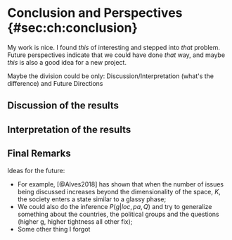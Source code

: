 
# Conclusion and Perspectives {#sec:ch:conclusion}

My work is nice. I found *this* of interesting and stepped into *that* problem. Future perspectives indicate that we could have done *that* way, and maybe *this* is also a good idea for a new project.

Maybe the division could be only: Discussion/Interpretation (what's the difference) and Future Directions

## Discussion of the results

## Interpretation of the results

## Final Remarks

Ideas for the future:

- For example, [@Alves2018] has shown that when the number of issues being discussed increases beyond the dimensionality of the space, $K$, the society enters a state similar to a glassy phase;
- We could also do the inference $P(g|loc, pa, Q)$ and try to generalize something about the countries, the political groups and the questions (higher g, higher tightness all other fix);
- Some other thing I forgot
